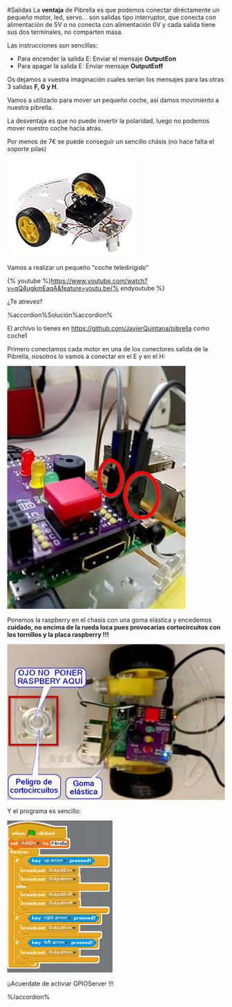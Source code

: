 #Salidas
La **ventaja** de Pibrella es que podemos conectar diréctamente un pequeño motor, led, servo... son salidas tipo interruptor, que conecta con alimentación de 5V o no conecta con alimentación 0V y cada salida tiene sus dos terminales, no comparten masa.

Las instrucciones son sencillas: 
* Para encender la salida E: Enviar el mensaje **OutputEon**
* Para apagar la salida E: Enviar mensaje **OutputEoff**

Os dejamos a vuestra imaginación cuales serían los mensajes para las otras 3 salidas **F, G y H**.

Vamos a utilizarlo para mover un pequeño coche, así damos movimiento a nuestra pibrella.

La desventaja es que no puede invertir la polaridad, luego no podemos mover nuestro coche hacia atrás.

Por menos de 7€ se puede conseguir un sencillo chásis (no hace falta el soporte pilas)

![](/assets/coche.png)

Vamos a realizar un pequeño "coche teledirigido"

{% youtube %}https://www.youtube.com/watch?v=qQ4ugkmEaqA&feature=youtu.be{% endyoutube %}

¿Te atreves?

%accordion%Solución%accordion%

El archivo lo tienes en https://github.com/JavierQuintana/pibrella como coche1

Primero conectamos cada motor en una de los conectores salida de la Pibrella, nosotros lo vamos a conectar en el E y en el H:

![](/assets/conexionmotores.jpg)

Ponemos la raspberry en el chasis con una goma elástica y encedemos **cuidado, no encima de la rueda loca pues provocarías cortocircuitos con los tornillos y la placa raspberry !!!**

![](/assets/conexionmotores2.jpg)

Y el programa es sencillo:

![](/assets/programaCoche1.png)

¡¡Acuerdate de activiar GPIOServer !!!

%/accordion%



